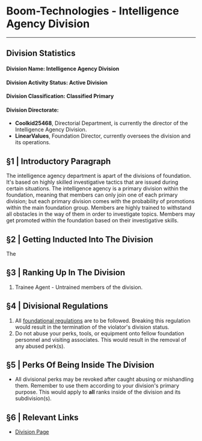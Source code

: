 # Boom-Technologies - Intelligence Agency Division

------------------------------------------------

## Division Statistics

#### Division Name: **Intelligence Agency Division**
#### Division Activity Status: Active Division

#### Division Classification: Classified Primary
#### Division Directorate:
  * **Coolkid25468**, Directorial Department, is currently the director of the Intelligence Agency Division.
  * **LinearValues**, Foundation Director, currently oversees the division and its operations.

## §1 | Introductory Paragraph
The intelligence agency department is apart of the divisions of foundation. It's based on highly skilled investigative tactics that are issued during certain situations. The intelligence agency is a primary division within the foundation, meaning that members can only join one of each primary division; but each primary division comes with the probability of promotions within the main foundation group. Members are highly trained to withstand all obstacles in the way of them in order to investigate topics. Members may get promoted within the foundation based on their investigative skills.
## §2 | Getting Inducted Into The Division
The 
## §3 | Ranking Up In The Division
1. Trainee Agent - Untrained members of the division. 
## §4 | Divisional Regulations
1. All [foundational regulations]() are to be followed. Breaking this regulation would result in the termination of the violator's division status.
2. Do not abuse your perks, tools, or equipment onto fellow foundation personnel and visiting associates. This would result in the removal of any abused perk(s).
## §5 | Perks Of Being Inside The Division
- All divisional perks may be revoked after caught abusing or mishandling them. Remember to use them according to your division's primary purpose. This would apply to __all__ ranks inside of the division and its subdivision(s). 
## §6 | Relevant Links
- [Division Page](https://www.roblox.com/groups/4707753/BT-Intelligence-Agency#!/about)
